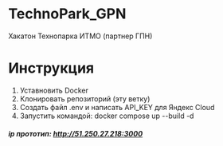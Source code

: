 # TechnoPark_GPN
Хакатон Технопарка ИТМО (партнер ГПН)
# Инструкция
1) Уставновить Docker
2) Клонировать репозиторий (эту ветку)
3) Создать файл .env и написать API_KEY для Яндекс Cloud
4) Запустить командой: docker compose up --build -d

##### ip прототип: http://51.250.27.218:3000
